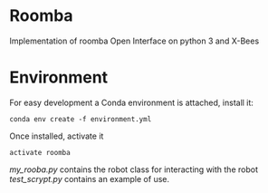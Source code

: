# Roomba
Implementation of roomba Open Interface on python 3 and X-Bees

# Environment

For easy development a Conda environment is attached, install it:

`conda env create -f environment.yml`

Once installed, activate it

`activate roomba`

*my_rooba.py* contains the robot class for interacting with the robot
*test_scrypt.py* contains an example of use.
